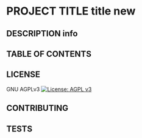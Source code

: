 # PROJECT TITLE title new

## DESCRIPTION info

## TABLE OF CONTENTS

## LICENSE
GNU AGPLv3
[![License: AGPL v3](https://img.shields.io/badge/License-AGPL%20v3-blue.svg)](https://www.gnu.org/licenses/agpl-3.0)

## CONTRIBUTING

## TESTS
